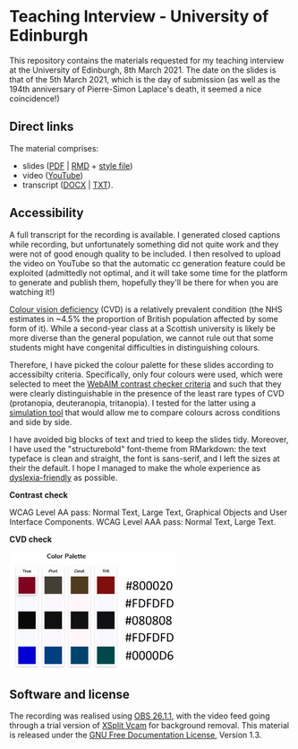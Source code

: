# Teaching Interview - University of Edinburgh
This repository contains the materials requested for my teaching interview at the University of Edinburgh, 8th March 2021. The date on the slides is that of the 5th March 2021, which is the day of submission (as well as the 194th anniversary of Pierre-Simon Laplace's death, it seemed a nice coincidence!)

## Direct links
The material comprises:

- slides ([PDF](presentation.pdf) | [RMD](presentation.Rmd) + [style file](tex.tex))
- video ([YouTube](https://youtu.be/_6c_hZJGp6Q))
- transcript ([DOCX](transcript.docx) | [TXT](transcript.txt)).

## Accessibility
A full transcript for the recording is available. I generated closed captions while recording, but unfortunately something did not quite work and they were not of good enough quality to be included. I then resolved to upload the video on YouTube so that the automatic cc generation feature could be exploited (admittedly not optimal, and it will take some time for the platform to generate and publish them, hopefully they'll be there for when you are watching it!)

[Colour vision deficiency](https://www.nhs.uk/conditions/colour-vision-deficiency/) (CVD) is a relatively prevalent condition (the NHS estimates in ~4.5% the proportion of British population affected by some form of it). While a second-year class at a Scottish university is likely be more diverse than the general population, we cannot rule out that some students might have congenital difficulties in distinguishing colours.

Therefore, I have picked the colour palette for these slides according to accessibilty criteria. Specifically, only four colours were used, which were selected to meet the [WebAIM contrast checker criteria](https://webaim.org/resources/contrastchecker/) and such that they were clearly distinguishable in the presence of the least rare types of CVD (protanopia, deuteranopia, tritanopia). I tested for the latter using a [simulation tool](https://davidmathlogic.com/colorblind/#%23800020-%23F8F8FF-%23080808-%23F8F8FF-%230000D6) that would allow me to compare colours across conditions and side by side. 

I have avoided big blocks of text and tried to keep the slides tidy. Moreover, I have used the "structurebold" font-theme from RMarkdown: the text typeface is clean and straight, the font is sans-serif, and I left the sizes at their the default. I hope I managed to make the whole experience as [dyslexia-friendly](https://www.bdadyslexia.org.uk/advice/employers/creating-a-dyslexia-friendly-workplace/dyslexia-friendly-style-guide) as possible.

**Contrast check**

WCAG Level AA pass: Normal Text, Large Text, Graphical Objects and User Interface Components.
WCAG Level AAA pass: Normal Text, Large Text.

**CVD check**

<img src="palette.png" width="300" />

## Software and license
The recording was realised using [OBS 26.1.1](https://obsproject.com/), with the video feed going through a trial version of [XSplit Vcam](https://www.xsplit.com/vcam) for background removal. This material is released under the [GNU Free Documentation License](https://www.gnu.org/licenses/fdl-1.3.html), Version 1.3.
